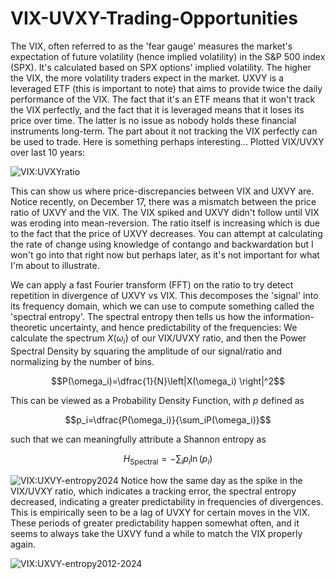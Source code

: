 # VIX-UVXY-Trading-Opportunities

The VIX, often referred to as the 'fear gauge' measures the market's expectation of future volatility (hence implied volatility) in the S&P 500 index (SPX). It's calculated based on SPX options' implied volatility. The higher the VIX, the more volatility traders expect in the market.
UXVY is a leveraged ETF (this is important to note) that aims to provide twice the daily performance of the VIX. The fact that it's an ETF means that it won't track the VIX perfectly, and the fact that it is leveraged means that it loses its price over time. The latter is no issue as nobody holds these financial instruments long-term. The part about it not tracking the VIX perfectly can be used to trade. Here is something perhaps interesting...
Plotted VIX/UVXY over last 10 years:

![VIX:UVXYratio](https://github.com/user-attachments/assets/098392c1-3f61-4170-abe8-a851759ca59a)

This can show us where price-discrepancies between VIX and UXVY are. Notice recently, on December 17, there was a mismatch between the price ratio of UXVY and the VIX. The VIX spiked and UXVY didn't follow until VIX was eroding into mean-reversion.
The ratio itself is increasing which is due to the fact that the price of UXVY decreases. You can attempt at calculating the rate of change using knowledge of contango and backwardation but I won't go into that right now but perhaps later, as it's not important for what I'm about to illustrate.

We can apply a fast Fourier transform (FFT) on the ratio to try detect repetition in divergence of UXVY vs VIX. This decomposes the 'signal' into its frequency domain, which we can use to compute something called the 'spectral entropy'.
The spectral entropy then tells us how the information-theoretic uncertainty, and hence predictability of the frequencies:
We calculate the spectrum $X(\omega_i)$ of our VIX/UVXY ratio, and then the Power Spectral Density by squaring the amplitude of our signal/ratio and normalizing by the number of bins.

$$P(\omega_i)=\dfrac{1}{N}\left|X(\omega_i) \right|^2$$

This can be viewed as a Probability Density Function, with $p$ defined as

$$p_i=\dfrac{P(\omega_i)}{\sum_iP(\omega_i)}$$

such that we can meaningfully attribute a Shannon entropy as

$$H_{\text{Spectral}} = -\sum_i p_i\ln(p_i)$$

![VIX:UXVY-entropy2024](https://github.com/user-attachments/assets/09fefc48-4754-4b54-9032-c45af89eedc2)
Notice how the same day as the spike in the VIX/UVXY ratio, which indicates a tracking error, the spectral entropy decreased, indicating a greater predictability in frequencies of divergences. This is empirically seen to be a lag of UVXY for certain moves in the VIX. These periods of greater predictability happen somewhat often, and it seems to always take the UXVY fund a while to match the VIX properly again.

![VIX:UXVY-entropy2012-2024](https://github.com/user-attachments/assets/0a1fe70c-4c00-4772-acb5-1fbf1a4ad50b)

